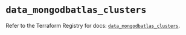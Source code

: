 # `data_mongodbatlas_clusters`

Refer to the Terraform Registry for docs: [`data_mongodbatlas_clusters`](https://registry.terraform.io/providers/mongodb/mongodbatlas/1.41.0/docs/data-sources/clusters).
